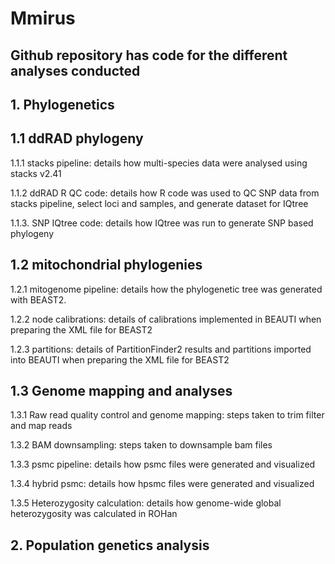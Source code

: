 # Mmirus

## Github repository has code for the different analyses conducted

## 1. Phylogenetics

## 1.1 ddRAD phylogeny
1.1.1 stacks pipeline: details how multi-species data were analysed using stacks v2.41

1.1.2 ddRAD R QC code: details how R code was used to QC SNP data from stacks pipeline, select loci and samples, and generate dataset for IQtree

1.1.3. SNP IQtree code: details how IQtree was run to generate SNP based phylogeny

## 1.2 mitochondrial phylogenies
1.2.1 mitogenome pipeline: details how the phylogenetic tree was generated with BEAST2.

1.2.2 node calibrations: details of calibrations implemented in BEAUTI when preparing the XML file for BEAST2

1.2.3 partitions: details of PartitionFinder2 results and partitions imported into BEAUTI when preparing the XML file for BEAST2

## 1.3 Genome mapping and analyses
1.3.1 Raw read quality control and genome mapping: steps taken to trim filter and map reads

1.3.2 BAM downsampling: steps taken to downsample bam files

1.3.3 psmc pipeline: details how psmc files were generated and visualized

1.3.4 hybrid psmc: details how hpsmc files were generated and visualized

1.3.5 Heterozygosity calculation: details how genome-wide global heterozygosity was calculated in ROHan

## 2. Population genetics analysis
## 



